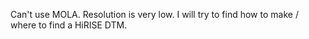 Can't use MOLA. Resolution is very low. I will try to find how to make / where to find a HiRISE DTM.